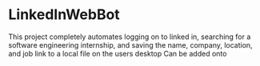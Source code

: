 # LinkedInWebBot

This project completely automates logging on to linked in, searching for a software engineering internship, and saving the name, company, location, and job link to a local file on the users desktop
Can be added onto
